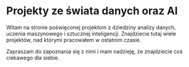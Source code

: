 # Projekty ze świata danych oraz AI

Witam na stronie poświęconej projektom z dziedziny analizy danych, uczenia maszynowego i sztucznej inteligencji. Znajdziecie tutaj wiele projektów, nad którymi pracowałem w ostatnim czasie.

Zapraszam do zapoznania się z nimi i mam nadzieję, że znajdziecie coś ciekawego dla siebie.